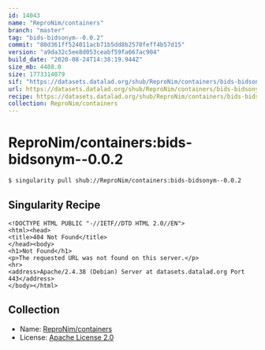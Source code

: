 ```yaml
---
id: 14043
name: "ReproNim/containers"
branch: "master"
tag: "bids-bidsonym--0.0.2"
commit: "80d361ff524011acb71b5dd8b2570feff4b57d15"
version: "a9da32c5ee8d053ceabf59fa667ac904"
build_date: "2020-08-24T14:38:19.944Z"
size_mb: 4488.0
size: 1773314079
sif: "https://datasets.datalad.org/shub/ReproNim/containers/bids-bidsonym--0.0.2/2020-08-24-80d361ff-a9da32c5/a9da32c5ee8d053ceabf59fa667ac904.sif"
url: https://datasets.datalad.org/shub/ReproNim/containers/bids-bidsonym--0.0.2/2020-08-24-80d361ff-a9da32c5/
recipe: https://datasets.datalad.org/shub/ReproNim/containers/bids-bidsonym--0.0.2/2020-08-24-80d361ff-a9da32c5/Singularity
collection: ReproNim/containers
---
```


# ReproNim/containers:bids-bidsonym--0.0.2

```bash
$ singularity pull shub://ReproNim/containers:bids-bidsonym--0.0.2
```

## Singularity Recipe

```singularity
<!DOCTYPE HTML PUBLIC "-//IETF//DTD HTML 2.0//EN">
<html><head>
<title>404 Not Found</title>
</head><body>
<h1>Not Found</h1>
<p>The requested URL was not found on this server.</p>
<hr>
<address>Apache/2.4.38 (Debian) Server at datasets.datalad.org Port 443</address>
</body></html>
```

## Collection

 - Name: [ReproNim/containers](https://github.com/ReproNim/containers)
 - License: [Apache License 2.0](https://api.github.com/licenses/apache-2.0)

